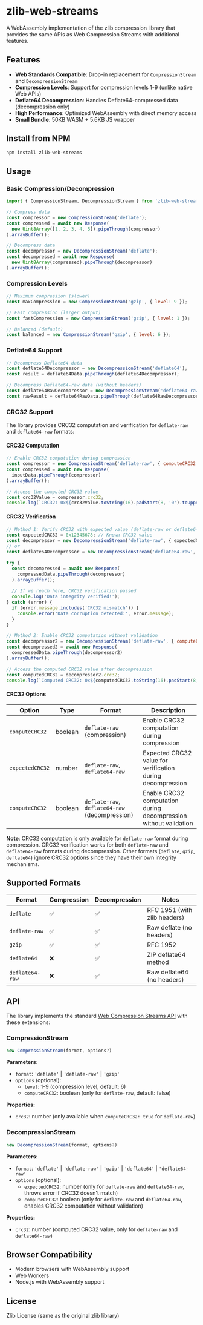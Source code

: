# zlib-web-streams

A WebAssembly implementation of the zlib compression library that provides the same APIs as Web Compression Streams with additional features.

## Features

- **Web Standards Compatible**: Drop-in replacement for `CompressionStream` and `DecompressionStream`
- **Compression Levels**: Support for compression levels 1-9 (unlike native Web APIs)
- **Deflate64 Decompression**: Handles Deflate64-compressed data (decompression only)
- **High Performance**: Optimized WebAssembly with direct memory access
- **Small Bundle**: 50KB WASM + 5.6KB JS wrapper

## Install from NPM

```sh
npm install zlib-web-streams
```

## Usage

### Basic Compression/Decompression

```javascript
import { CompressionStream, DecompressionStream } from 'zlib-web-streams/dist/min';

// Compress data
const compressor = new CompressionStream('deflate');
const compressed = await new Response(
  new Uint8Array([1, 2, 3, 4, 5]).pipeThrough(compressor)
).arrayBuffer();

// Decompress data
const decompressor = new DecompressionStream('deflate');
const decompressed = await new Response(
  new Uint8Array(compressed).pipeThrough(decompressor)
).arrayBuffer();
```

### Compression Levels

```javascript
// Maximum compression (slower)
const maxCompression = new CompressionStream('gzip', { level: 9 });

// Fast compression (larger output)
const fastCompression = new CompressionStream('gzip', { level: 1 });

// Balanced (default)
const balanced = new CompressionStream('gzip', { level: 6 });
```

### Deflate64 Support

```javascript
// Decompress Deflate64 data
const deflate64Decompressor = new DecompressionStream('deflate64');
const result = deflate64Data.pipeThrough(deflate64Decompressor);

// Decompress Deflate64-raw data (without headers)
const deflate64RawDecompressor = new DecompressionStream('deflate64-raw');
const rawResult = deflate64RawData.pipeThrough(deflate64RawDecompressor);
```

### CRC32 Support

The library provides CRC32 computation and verification for `deflate-raw` and `deflate64-raw` formats:

#### CRC32 Computation

```javascript
// Enable CRC32 computation during compression
const compressor = new CompressionStream('deflate-raw', { computeCRC32: true });
const compressed = await new Response(
  inputData.pipeThrough(compressor)
).arrayBuffer();

// Access the computed CRC32 value
const crc32Value = compressor.crc32;
console.log(`CRC32: 0x${crc32Value.toString(16).padStart(8, '0').toUpperCase()}`);
```

#### CRC32 Verification

```javascript
// Method 1: Verify CRC32 with expected value (deflate-raw or deflate64-raw)
const expectedCRC32 = 0x12345678; // Known CRC32 value
const decompressor = new DecompressionStream('deflate-raw', { expectedCRC32 });
// or
const deflate64Decompressor = new DecompressionStream('deflate64-raw', { expectedCRC32 });

try {
  const decompressed = await new Response(
    compressedData.pipeThrough(decompressor)
  ).arrayBuffer();
  
  // If we reach here, CRC32 verification passed
  console.log('Data integrity verified!');
} catch (error) {
  if (error.message.includes('CRC32 mismatch')) {
    console.error('Data corruption detected:', error.message);
  }
}

// Method 2: Enable CRC32 computation without validation
const decompressor2 = new DecompressionStream('deflate-raw', { computeCRC32: true });
const decompressed2 = await new Response(
  compressedData.pipeThrough(decompressor2)
).arrayBuffer();

// Access the computed CRC32 value after decompression
const computedCRC32 = decompressor2.crc32;
console.log(`Computed CRC32: 0x${computedCRC32.toString(16).padStart(8, '0').toUpperCase()}`);
```

#### CRC32 Options

| Option          | Type    | Format                         | Description                                                |
| --------------- | ------- | ------------------------------ | ---------------------------------------------------------- |
| `computeCRC32`  | boolean | `deflate-raw` (compression)    | Enable CRC32 computation during compression                |
| `expectedCRC32` | number  | `deflate-raw`, `deflate64-raw` | Expected CRC32 value for verification during decompression |
| `computeCRC32`  | boolean | `deflate-raw`, `deflate64-raw` (decompression) | Enable CRC32 computation during decompression without validation |

**Note**: CRC32 computation is only available for `deflate-raw` format during compression. CRC32 verification works for both `deflate-raw` and `deflate64-raw` formats during decompression. Other formats (`deflate`, `gzip`, `deflate64`) ignore CRC32 options since they have their own integrity mechanisms.

## Supported Formats

| Format          | Compression | Decompression | Notes                        |
| --------------- | ----------- | ------------- | ---------------------------- |
| `deflate`       | ✅           | ✅             | RFC 1951 (with zlib headers) |
| `deflate-raw`   | ✅           | ✅             | Raw deflate (no headers)     |
| `gzip`          | ✅           | ✅             | RFC 1952                     |
| `deflate64`     | ❌           | ✅             | ZIP deflate64 method         |
| `deflate64-raw` | ❌           | ✅             | Raw deflate64 (no headers)   |

## API

The library implements the standard [Web Compression Streams API](https://developer.mozilla.org/en-US/docs/Web/API/Compression_Streams_API) with these extensions:

### CompressionStream

```javascript
new CompressionStream(format, options?)
```

**Parameters:**
- `format`: `'deflate'` | `'deflate-raw'` | `'gzip'`
- `options` (optional):
  - `level`: 1-9 (compression level, default: 6)
  - `computeCRC32`: boolean (only for `deflate-raw`, default: false)

**Properties:**
- `crc32`: number (only available when `computeCRC32: true` for `deflate-raw`)

### DecompressionStream

```javascript
new DecompressionStream(format, options?)
```

**Parameters:**
- `format`: `'deflate'` | `'deflate-raw'` | `'gzip'` | `'deflate64'` | `'deflate64-raw'`
- `options` (optional):
  - `expectedCRC32`: number (only for `deflate-raw` and `deflate64-raw`, throws error if CRC32 doesn't match)
  - `computeCRC32`: boolean (only for `deflate-raw` and `deflate64-raw`, enables CRC32 computation without validation)

**Properties:**
- `crc32`: number (computed CRC32 value, only for `deflate-raw` and `deflate64-raw`)

## Browser Compatibility

- Modern browsers with WebAssembly support
- Web Workers
- Node.js with WebAssembly support

## License

Zlib License (same as the original zlib library)
